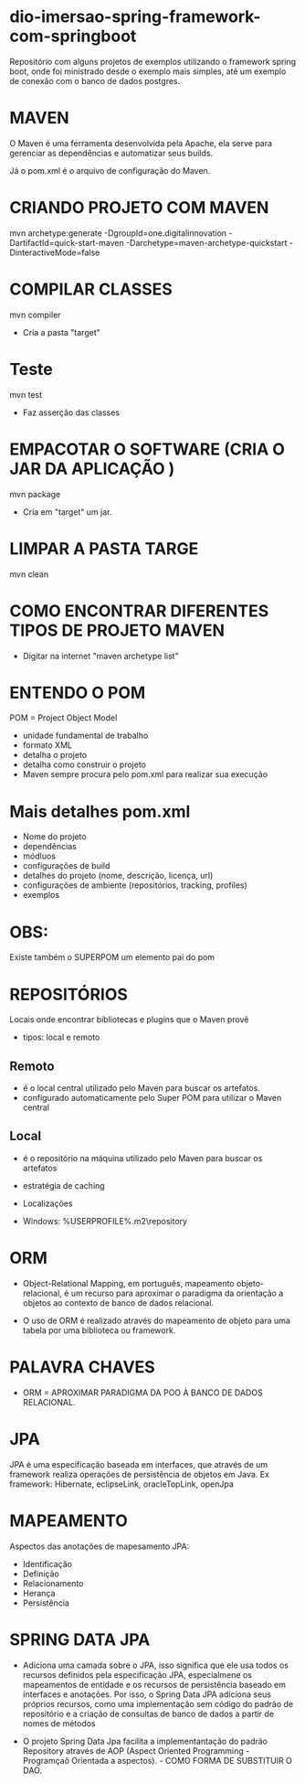 # dio-imersao-spring-framework-com-springboot
Repositório com alguns projetos de exemplos utilizando o framework spring boot, onde foi ministrado desde o exemplo mais simples, até um exemplo de conexão com o banco de dados postgres.

# MAVEN

O Maven é uma ferramenta desenvolvida pela Apache, ela serve para gerenciar as dependências e automatizar seus builds.

Já o pom.xml é o arquivo de configuração do Maven.

# CRIANDO PROJETO COM MAVEN

mvn archetype:generate -DgroupId=one.digitalinnovation -DartifactId=quick-start-maven -Darchetype=maven-archetype-quickstart -DinteractiveMode=false

# COMPILAR CLASSES
mvn compiler
* Cria a pasta "target"

# Teste
mvn test
* Faz asserção das classes

# EMPACOTAR O SOFTWARE (CRIA O JAR DA APLICAÇÃO )
mvn package
* Cria em "target" um jar.

# LIMPAR A PASTA TARGE
mvn clean

# COMO ENCONTRAR DIFERENTES TIPOS DE PROJETO MAVEN
* Digitar na internet "maven archetype list"

# ENTENDO O POM
POM = Project Object Model
- unidade fundamental de trabalho
- formato XML
- detalha o projeto
- detalha como construir o projeto
- Maven sempre procura pelo pom.xml para realizar sua execução

# Mais detalhes pom.xml
- Nome do projeto
- dependências
- módluos
- configurações de build
- detalhes do projeto (nome, descrição, licença, url)
- configurações de ambiente (repositórios, tracking, profiles)
- exemplos

# OBS:
Existe também o SUPERPOM um elemento pai do pom

# REPOSITÓRIOS
Locais onde encontrar bibliotecas e plugins que o Maven provê
- tipos: local e remoto

## Remoto
- é o local central utilizado pelo Maven para buscar os artefatos.
- configurado automaticamente pelo Super POM para utilizar o Maven central

## Local
- é o repositório na máquina utilizado pelo Maven para buscar os artefatos

- estratégia de caching
- Localizações
- Windows: %USERPROFILE%\.m2\repository

# ORM
* Object-Relational Mapping, em português, mapeamento objeto-relacional, é um recurso para aproximar o paradigma da orientação a objetos ao contexto de banco de dados relacional.

* O uso de ORM é realizado através do mapeamento de objeto para uma tabela por uma biblioteca ou framework.

# PALAVRA CHAVES
* ORM = APROXIMAR PARADIGMA DA POO À BANCO DE DADOS RELACIONAL.

# JPA
JPA é uma especificação baseada em interfaces, que através de um framework realiza operações de persistência de objetos em Java.
Ex framework: Hibernate, eclipseLink, oracleTopLink, openJpa

# MAPEAMENTO
Aspectos das anotações de mapesamento JPA:

* Identificação
* Definição
* Relacionamento
* Herança
* Persistência


# SPRING DATA JPA
* Adiciona uma camada sobre o JPA, isso significa que ele usa todos os recursos definidos pela especificação JPA, especialmene os mapeamentos de entidade e os recursos de persistência baseado em interfaces e anotações. Por isso, o Spring Data JPA adiciona seus próprios recursos, como uma implementação sem código do padrão de repositório e a criação de consultas de banco de dados a partir de nomes de métodos

* O projeto Spring Data Jpa facilita a implementantação do padrão Repository através de AOP (Aspect Oriented Programming - Programçaõ Orientada a aspectos). - COMO FORMA DE SUBSTITUIR O DAO.

